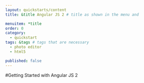 ```yaml
---
layout: quickstarts/content
title: &title Angular JS 2 # title as shown in the menu and 

menuitem: *title
order: 0
category: 
  - quickstart
tags: &tags # tags that are necessary
  - photo editor 
  - html5

published: false
---
```




#Getting Started with Angular JS 2
